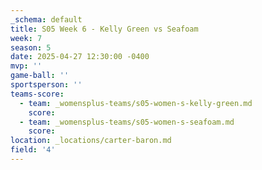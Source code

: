 ```yaml
---
_schema: default
title: S05 Week 6 - Kelly Green vs Seafoam
week: 7
season: 5
date: 2025-04-27 12:30:00 -0400
mvp: ''
game-ball: ''
sportsperson: ''
teams-score:
  - team: _womensplus-teams/s05-women-s-kelly-green.md
    score:
  - team: _womensplus-teams/s05-women-s-seafoam.md
    score:
location: _locations/carter-baron.md
field: '4'
---
```


